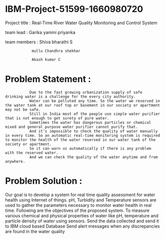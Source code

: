 # IBM-Project-51599-1660980720
 Project title : Real-Time River Water Quality Monitoring and Control System
 
 
 team lead : Garika yamini priyanka 
 
 team members : Shiva bharathi S
 
                mullu Chandhra shekhar 
             
                Akash kumar C
                
 # Problem Statement :
 
 
               Due to the fast growing urbanization supply of safe drinking water is a challenge for the every city authority. 
               Water can be polluted any time. So the water we reserved in the water tank at our roof top or basement in our society or apartment may not be safe. 
               Still in India most of the people use simple water purifier that is not enough to get surety of pure water.
               Sometimes the water has dangerous particles or chemical mixed and general purpose water purifier cannot purify that.
               And it’s impossible to check the quality of water manually in every time. So an automatic real-time monitoring system is required to monitor the health of the water reserved in our water tank of the society or apartment.
               So it can warn us automatically if there is any problem with the reserved water. 
               And we can check the quality of the water anytime and from anywhere.
               
# Problem Solution :
Our goal is to develop a system for real time quality assessment for water health using Internet of things. pH, Turbidity and Temperature   sensors are used to gather the parameters necessary to monitor water health in real time. Following are the objectives of the proposed system.
To measure various chemical and physical properties of water like pH, temperature and particle density of water using sensors.
Send the data collected and send it to IBM cloud based Database
Send alert messages when any discrepancies are found in the water quality
